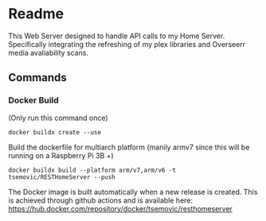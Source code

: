 # Readme

This Web Server designed to handle API calls to my Home Server. Specifically integrating the refreshing of my plex libraries and Overseerr media avaliability scans.

## Commands

### Docker Build

(Only run this command once)

```
docker buildx create --use
```

Build the dockerfile for multiarch platform (manily armv7 since this will be running on a Raspberry Pi 3B +)

```
docker buildx build --platform arm/v7,arm/v6 -t tsemovic/RESTHomeServer --push
```

The Docker image is built automatically when a new release is created. This is achieved through github actions and is available here: https://hub.docker.com/repository/docker/tsemovic/resthomeserver
